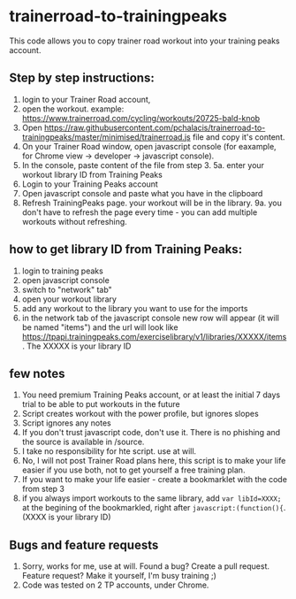 # trainerroad-to-trainingpeaks
This code allows you to copy trainer road workout into your training peaks account.

## Step by step instructions:
1. login to your Trainer Road account, 
2. open the workout. example: https://www.trainerroad.com/cycling/workouts/20725-bald-knob
3. Open https://raw.githubusercontent.com/pchalacis/trainerroad-to-trainingpeaks/master/minimised/trainerroad.js file and copy it's content. 
4. On your Trainer Road window, open javascript console (for eaxample, for Chrome view -> developer -> javascript console).
5. In the console, paste content of the file from step 3.
5a. enter your workout library ID from Training Peaks
7. Login to your Training Peaks account
8. Open javascript console and paste what you have in the clipboard
9. Refresh TrainingPeaks page. your workout will be in the library. 
9a. you don't have to refresh the page every time - you can add multiple workouts without refreshing.


## how to get library ID from Training Peaks:
1. login to training peaks
2. open javascript console
3. switch to "network" tab"
4. open your workout library
5. add any workout to the library you want to use for the imports
6. in the network tab of the javascript console new row will appear (it will be named "items") and the url will look like https://tpapi.trainingpeaks.com/exerciselibrary/v1/libraries/XXXXX/items. The XXXXX is your library ID





## few notes
1. You need premium Training Peaks account, or at least the initial 7 days trial to be able to put workouts in the future
2. Script creates workout with the power profile, but ignores slopes
3. Script ignores any notes
6. If you don't trust javascript code, don't use it. There is no phishing and the source is available in /source. 
7. I take no responsibility for hte script. use at will.
8. No, I will not post Trainer Road plans here, this script is to make your life easier if you use both, not to get yourself a free training plan.
9. If you want to make your life easier - create a bookmarklet with the code from step 3
10. if you always import workouts to the same library, add `var libId=XXXX; ` at the begining of the bookmarkled, right after `javascript:(function(){`. (XXXX is your library ID)

## Bugs and feature requests
1. Sorry, works for me, use at will. Found a bug? Create a pull request. Feature request? Make it yourself, I'm busy training ;)
2. Code was tested on 2 TP accounts, under Chrome.
